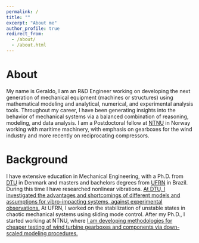 ```yaml
---
permalink: /
title: ""
excerpt: "About me"
author_profile: true
redirect_from: 
  - /about/
  - /about.html
---
```


# About

My name is Geraldo, I am an R&D Engineer working on developing the next generation of mechanical equipment (machines or structures) using mathematical modeling and analytical, numerical, and experimental analysis tools. Throughout my career, I  have been generating insights into the behavior of mechanical systems via a balanced combination of reasoning, modeling, and data analysis. I am a Postdoctoral fellow at [NTNU](https://www.ntnu.edu/imt/lab/md-lab) in Norway working with maritime machinery, with emphasis on gearboxes for the wind industry and more recently on reciprocating compressors.

# Background

I have extensive education in Mechanical Engineering, with a Ph.D. from [DTU](https://www.mek.dtu.dk/english) in Denmark and masters and bachelors degrees from [UFRN](https://www.ufrn.br/en) in Brazil. During this time I have researched nonlinear vibrations. [At DTU, I investigated the advantages and shortcomings of different models and assumptions for vibro-impacting systems, against experimental observations.](/portfolio/PhD_thesis) At UFRN, I worked on the stabilization of unstable states in chaotic mechanical systems using sliding mode control. After my Ph.D., I started working at NTNU, where [I am developing methodologies for cheaper testing of wind turbine gearboxes and components via down-scaled modeling procedures.](/publication/A3)
